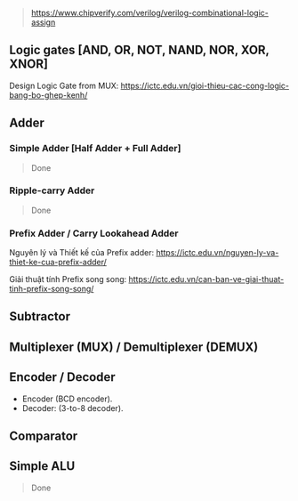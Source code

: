 > https://www.chipverify.com/verilog/verilog-combinational-logic-assign

## Logic gates [AND, OR, NOT, NAND, NOR, XOR, XNOR]
Design Logic Gate from MUX: https://ictc.edu.vn/gioi-thieu-cac-cong-logic-bang-bo-ghep-kenh/
## Adder 
### Simple Adder [Half Adder + Full Adder]
> Done
### Ripple-carry Adder
> Done
### Prefix Adder / Carry Lookahead Adder
Nguyên lý và Thiết kế của Prefix adder: https://ictc.edu.vn/nguyen-ly-va-thiet-ke-cua-prefix-adder/

Giải thuật tính Prefix song song: https://ictc.edu.vn/can-ban-ve-giai-thuat-tinh-prefix-song-song/
## Subtractor
## Multiplexer (MUX) / Demultiplexer (DEMUX)
## Encoder / Decoder
- Encoder (BCD encoder).
- Decoder: (3-to-8 decoder).
## Comparator
## Simple ALU 
> Done
